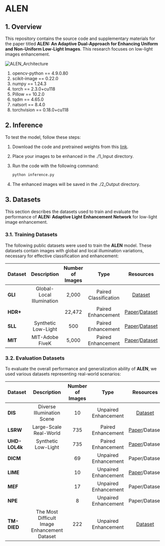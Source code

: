 # ALEN

## 1. Overview

This repository contains the source code and supplementary materials for the paper titled **ALEN: An Adaptive Dual-Approach for Enhancing Uniform and Non-Uniform Low-Light Images**. This research focuses on low-light images enhancement.

![ALEN_Architecture](ALEN_ARCH.png)

1. opencv-python == 4.9.0.80
2. scikit-image == 0.22.0
3. numpy == 1.24.3
4. torch == 2.3.0+cu118
5. Pillow == 10.2.0
6. tqdm ==  4.65.0
7. natsort == 8.4.0
8. torchvision == 0.18.0+cu118

## 2. Inference
To test the model, follow these steps:

1. Download the code and pretrained weights from this [link](https://drive.google.com/drive/folders/1Wuj5s1mtm5SJDLl80ISBRzhIwnRw4K1Q).

3. Place your images to be enhanced in the ./1_Input directory.

4. Run the code with the following command:

   ```bash
   python inference.py

5. The enhanced images will be saved in the ./2_Output directory.


## 3. Datasets  
This section describes the datasets used to train and evaluate the performance of **ALEN: Adaptive Light Enhancement Network** for low-light image enhancement.

### 3.1. Training Datasets  
The following public datasets were used to train the **ALEN** model. These datasets contain images with global and local illumination variations, necessary for effective classification and enhancement:

| **Dataset** | **Description**                                 | **Number of Images**         | **Type**              | **Resources** |
|-------------|:-----------------------------------------------:|:----------------------------:|:---------------------:|:-------------:|
| **GLI**     | Global-Local Illumination                       | 2,000                        | Paired Classification |[Dataset](https://drive.google.com/drive/folders/1L1uhe1pAOl6fqPSTB2EMVxYJ0AGeNJue?hl=es)|
| **HDR+**    |                                                 | 22,472                       | Paired Enhancement    |[Paper](https://dl.acm.org/doi/abs/10.1145/2980179.2980254)/[Dataset](https://hdrplusdata.org/)  |
| **SLL**     | Synthetic Low-Light                             | 500                          | Paired Enhancement    |[Paper](https://link.springer.com/article/10.1007/s11263-021-01466-8)/[Dataset](https://github.com/yu-li/AGLLNet?tab=readme-ov-file)|
| **MIT**     | MIT-Adobe FiveK                                 | 5,000                        | Paired Enhancement    |[Paper](https://ieeexplore.ieee.org/abstract/document/5995413)/[Dataset](https://data.csail.mit.edu/graphics/fivek/)|


### 3.2. Evaluation Datasets  
To evaluate the overall performance and generalization ability of **ALEN**, we used various datasets representing real-world scenarios:

| **Dataset**       | **Description**                                 | **Number of Images**     | **Type**                 | **Resources** |
|-------------------|:-----------------------------------------------:|:------------------------:|:------------------------:|:-------------:|
| **DIS**           | Diverse Illumination Scene                      | 10                       | Unpaired Enhancement     |[Dataset](https://drive.google.com/drive/folders/1h-fHZ5yCGTgohXXTEDWnA_ArhVv0c4nO?hl=e)|
| **LSRW**          | Large-Scale Real-World                          | 735                      | Paired Enhancement       |[Paper](https://www.sciencedirect.com/science/article/pii/S1047320322002322)/Dataset  |
| **UHD-LOL4k**     | Synthetic Low-Light                             | 735                      | Paired Enhancement       |[Paper](https://ojs.aaai.org/index.php/AAAI/article/view/25364)/Dataset |
| **DICM**          |                                                 | 69                       | Unpaired Enhancement     |Paper/Dataset  |
| **LIME**          |                                                 | 10                       | Unpaired Enhancement     |[Paper](https://ieeexplore.ieee.org/abstract/document/7782813)/Dataset  |
| **MEF**           |                                                 | 17                       | Unpaired Enhancement     |Paper/Dataset  |
| **NPE**           |                                                 | 8                        | Unpaired Enhancement     |Paper/Dataset  |
| **TM-DIED**       |The Most Difficult Image Enhancement Dataset     | 222                      | Unpaired Enhancement     |[Dataset](https://sites.google.com/site/vonikakis/datasets/tm-died)|
